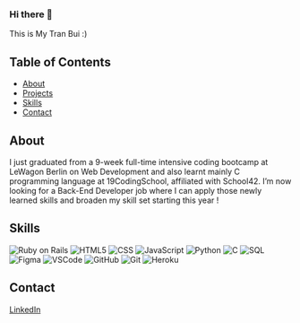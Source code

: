 ### Hi there 👋 
This is My Tran Bui :)

## Table of Contents

- [About](#about)
- [Projects](#projects)
- [Skills](#skills)
- [Contact](#contact)

## About

I just graduated from a 9-week full-time intensive coding bootcamp at LeWagon Berlin on Web Development and also learnt mainly C programming language at 19CodingSchool, affiliated with School42. I’m now looking for a Back-End Developer job where I can apply those newly learned skills and broaden my skill set starting this year !

<!-- ## Projects -->

<!-- - [Project 1](link-to-project-1) - A web application for managing tasks -->
<!-- - [Project 2](link-to-project-2) - An e-commerce website for selling clothes -->
<!-- - [Project 3](link-to-project-3) - A marketing page for a new product -->

<!-- You can find more details about these projects and John's other work on his [website](https://johndoe.com). -->

## Skills

![Ruby on Rails](https://img.shields.io/badge/-Ruby%20on%20Rails-red?logo=ruby-on-rails&logoColor=white)
![HTML5](https://img.shields.io/badge/-HTML5-E34F26?logo=html5&logoColor=white)
![CSS](https://img.shields.io/badge/-CSS-1572B6?logo=css3&logoColor=white)
![JavaScript](https://img.shields.io/badge/-JavaScript-yellow?logo=javascript&logoColor=white)
![Python](https://img.shields.io/badge/-Python-3776AB?logo=python&logoColor=white)
![C](https://img.shields.io/badge/-C-A8B9CC?logo=c&logoColor=white)
![SQL](https://img.shields.io/badge/-SQL-4479A1?logo=mysql&logoColor=white)
![Figma](https://img.shields.io/badge/-Figma-F24E1E?logo=figma&logoColor=white)
![VSCode](https://img.shields.io/badge/-VSCode-007ACC?logo=visual-studio-code&logoColor=white)
![GitHub](https://img.shields.io/badge/-GitHub-181717?logo=github&logoColor=white)
![Git](https://img.shields.io/badge/-Git-F05032?logo=git&logoColor=white)
![Heroku](https://img.shields.io/badge/-Heroku-430098?logo=heroku&logoColor=white)

<!-- You can find more information about John's skills and projects on his [website](https://johndoe.com). -->

## Contact
[LinkedIn](www.linkedin.com/in/my-tran-bui)
<!--
**mytranbui/mytranbui** is a ✨ _special_ ✨ repository because its `README.md` (this file) appears on your GitHub profile.

Here are some ideas to get you started:

- 🔭 I’m currently working on ...
- 🌱 I’m currently learning ...
- 👯 I’m looking to collaborate on ...
- 🤔 I’m looking for help with ...
- 💬 Ask me about ...
- 📫 How to reach me: ...
- 😄 Pronouns: ...
- ⚡ Fun fact: ...
-->
